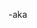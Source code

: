 -aka
<!---
SRTsat/SRTsat is a ✨ special ✨ repository because its `README.md` (this file) appears on your GitHub profile.
You can click the Preview link to take a look at your changes.
--->
